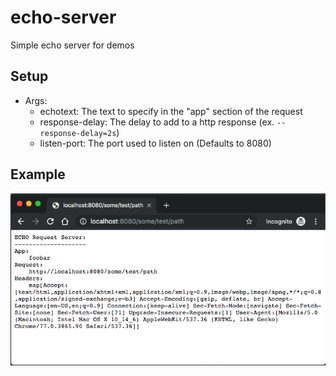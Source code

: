 # echo-server
Simple echo server for demos

## Setup
- Args:
  - echotext: The text to specify in the "app" section of the request
  - response-delay: The delay to add to a http response (ex. `--response-delay=2s`)
  - listen-port: The port used to listen on (Defaults to 8080)
  
## Example

![example output](img/output.png)
